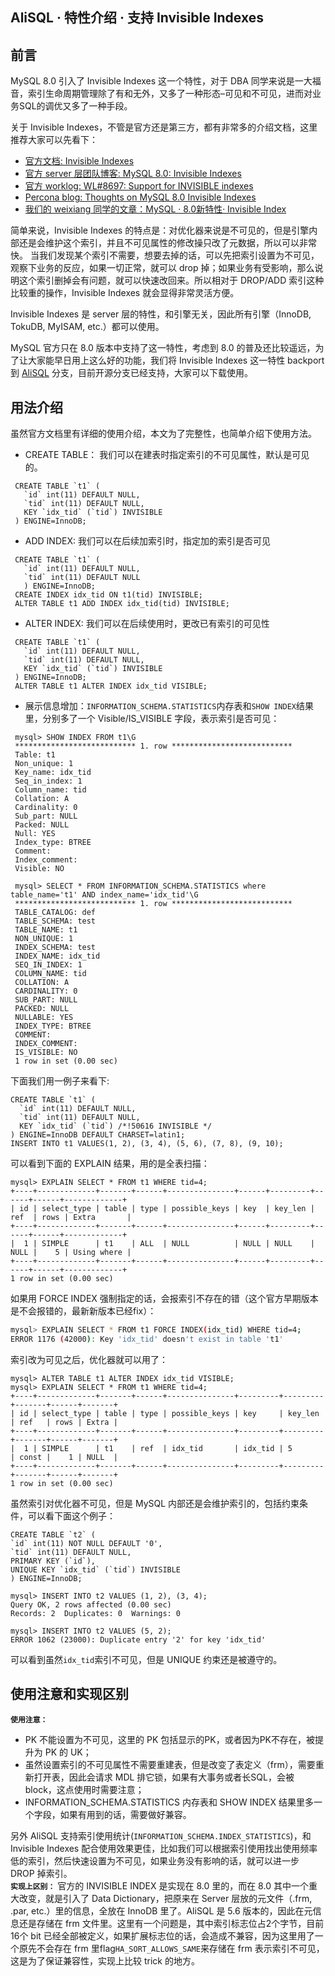 ## AliSQL · 特性介绍 · 支持 Invisible Indexes


    
## 前言


MySQL 8.0 引入了 Invisible Indexes 这一个特性，对于 DBA 同学来说是一大福音，索引生命周期管理除了有和无外，又多了一种形态–可见和不可见，进而对业务SQL的调优又多了一种手段。  


关于 Invisible Indexes，不管是官方还是第三方，都有非常多的介绍文档，这里推荐大家可以先看下：  


* [官方文档: Invisible Indexes][0]
* [官方 server 层团队博客: MySQL 8.0: Invisible Indexes][1]
* [官方 worklog: WL#8697: Support for INVISIBLE indexes][2]
* [Percona blog: Thoughts on MySQL 8.0 Invisible Indexes][3]
* [我们的 weixiang 同学的文章：MySQL · 8.0新特性· Invisible Index][4]



简单来说，Invisible Indexes 的特点是：对优化器来说是不可见的，但是引擎内部还是会维护这个索引，并且不可见属性的修改操只改了元数据，所以可以非常快。
当我们发现某个索引不需要，想要去掉的话，可以先把索引设置为不可见，观察下业务的反应，如果一切正常，就可以 drop 掉；如果业务有受影响，那么说明这个索引删掉会有问题，就可以快速改回来。所以相对于 DROP/ADD 索引这种比较重的操作，Invisible Indexes 就会显得非常灵活方便。  


Invisible Indexes 是 server 层的特性，和引擎无关，因此所有引擎（InnoDB, TokuDB, MyISAM, etc.）都可以使用。  


MySQL 官方只在 8.0 版本中支持了这一特性，考虑到 8.0 的普及还比较遥远，为了让大家能早日用上这么好的功能，我们将 Invisible Indexes 这一特性 backport 到 [AliSQL][5] 分支，目前开源分支已经支持，大家可以下载使用。  

## 用法介绍


虽然官方文档里有详细的使用介绍，本文为了完整性，也简单介绍下使用方法。  


* CREATE TABLE： 我们可以在建表时指定索引的不可见属性，默认是可见的。  

```LANG
 CREATE TABLE `t1` (
   `id` int(11) DEFAULT NULL,
   `tid` int(11) DEFAULT NULL,
   KEY `idx_tid` (`tid`) INVISIBLE
 ) ENGINE=InnoDB;

```

  
* ADD INDEX: 我们可以在后续加索引时，指定加的索引是否可见  

```LANG
 CREATE TABLE `t1` (
   `id` int(11) DEFAULT NULL,
   `tid` int(11) DEFAULT NULL
   ) ENGINE=InnoDB;
 CREATE INDEX idx_tid ON t1(tid) INVISIBLE;
 ALTER TABLE t1 ADD INDEX idx_tid(tid) INVISIBLE;

```

  
* ALTER INDEX: 我们可以在后续使用时，更改已有索引的可见性  

```LANG
 CREATE TABLE `t1` (
   `id` int(11) DEFAULT NULL,
   `tid` int(11) DEFAULT NULL,
   KEY `idx_tid` (`tid`) INVISIBLE
 ) ENGINE=InnoDB;
 ALTER TABLE t1 ALTER INDEX idx_tid VISIBLE;

```

  
* 展示信息增加：`INFORMATION_SCHEMA.STATISTICS`内存表和`SHOW INDEX`结果里，分别多了一个 Visible/IS_VISIBLE 字段，表示索引是否可见：  

```LANG
 mysql> SHOW INDEX FROM t1\G
 *************************** 1. row ***************************
 Table: t1
 Non_unique: 1
 Key_name: idx_tid
 Seq_in_index: 1
 Column_name: tid
 Collation: A
 Cardinality: 0
 Sub_part: NULL
 Packed: NULL
 Null: YES
 Index_type: BTREE
 Comment:
 Index_comment:
 Visible: NO

 mysql> SELECT * FROM INFORMATION_SCHEMA.STATISTICS where table_name='t1' AND index_name='idx_tid'\G
 *************************** 1. row ***************************
 TABLE_CATALOG: def
 TABLE_SCHEMA: test
 TABLE_NAME: t1
 NON_UNIQUE: 1
 INDEX_SCHEMA: test
 INDEX_NAME: idx_tid
 SEQ_IN_INDEX: 1
 COLUMN_NAME: tid
 COLLATION: A
 CARDINALITY: 0
 SUB_PART: NULL
 PACKED: NULL
 NULLABLE: YES
 INDEX_TYPE: BTREE
 COMMENT:
 INDEX_COMMENT:
 IS_VISIBLE: NO
 1 row in set (0.00 sec)

```



下面我们用一例子来看下:  

```LANG
CREATE TABLE `t1` (
  `id` int(11) DEFAULT NULL,
  `tid` int(11) DEFAULT NULL,
  KEY `idx_tid` (`tid`) /*!50616 INVISIBLE */
) ENGINE=InnoDB DEFAULT CHARSET=latin1;
INSERT INTO t1 VALUES(1, 2), (3, 4), (5, 6), (7, 8), (9, 10);

```


可以看到下面的 EXPLAIN 结果，用的是全表扫描：  

```LANG
mysql> EXPLAIN SELECT * FROM t1 WHERE tid=4;
+----+-------------+-------+------+---------------+------+---------+------+------+-------------+
| id | select_type | table | type | possible_keys | key  | key_len | ref  | rows | Extra       |
+----+-------------+-------+------+---------------+------+---------+------+------+-------------+
|  1 | SIMPLE      | t1    | ALL  | NULL          | NULL | NULL    | NULL |    5 | Using where |
+----+-------------+-------+------+---------------+------+---------+------+------+-------------+
1 row in set (0.00 sec)

```


如果用 FORCE INDEX 强制指定的话，会报索引不存在的错（这个官方早期版本是不会报错的，最新新版本已经fix）：  

```bash
mysql> EXPLAIN SELECT * FROM t1 FORCE INDEX(idx_tid) WHERE tid=4;
ERROR 1176 (42000): Key 'idx_tid' doesn't exist in table 't1'

```


索引改为可见之后，优化器就可以用了：  

```LANG
mysql> ALTER TABLE t1 ALTER INDEX idx_tid VISIBLE;
mysql> EXPLAIN SELECT * FROM t1 WHERE tid=4;
+----+-------------+-------+------+---------------+---------+---------+-------+------+-------+
| id | select_type | table | type | possible_keys | key     | key_len | ref   | rows | Extra |
+----+-------------+-------+------+---------------+---------+---------+-------+------+-------+
|  1 | SIMPLE      | t1    | ref  | idx_tid       | idx_tid | 5       | const |    1 | NULL  |
+----+-------------+-------+------+---------------+---------+---------+-------+------+-------+
1 row in set (0.00 sec)

```


虽然索引对优化器不可见，但是 MySQL 内部还是会维护索引的，包括约束条件，可以看下面这个例子：  

```LANG
CREATE TABLE `t2` (
`id` int(11) NOT NULL DEFAULT '0',
`tid` int(11) DEFAULT NULL,
PRIMARY KEY (`id`),
UNIQUE KEY `idx_tid` (`tid`) INVISIBLE
) ENGINE=InnoDB;

mysql> INSERT INTO t2 VALUES (1, 2), (3, 4);
Query OK, 2 rows affected (0.00 sec)
Records: 2  Duplicates: 0  Warnings: 0

mysql> INSERT INTO t2 VALUES (5, 2);
ERROR 1062 (23000): Duplicate entry '2' for key 'idx_tid'

```


可以看到虽然`idx_tid`索引不可见，但是 UNIQUE 约束还是被遵守的。  

## 使用注意和实现区别 **`使用注意：`**   

* PK 不能设置为不可见，这里的 PK 包括显示的PK，或者因为PK不存在，被提升为 PK 的 UK；
* 虽然设置索引的不可见属性不需要重建表，但是改变了表定义（frm），需要重新打开表，因此会请求 MDL 排它锁，如果有大事务或者长SQL，会被 block，这点使用时需要注意；
* INFORMATION_SCHEMA.STATISTICS 内存表和 SHOW INDEX 结果里多一个字段，如果有用到的话，需要做好兼容。



另外 AliSQL 支持索引使用统计(`INFORMATION_SCHEMA.INDEX_STATISTICS`)，和 Invisible Indexes 配合使用效果更佳，比如我们可以根据索引使用找出使用频率低的索引，然后快速设置为不可见，如果业务没有影响的话，就可以进一步 DROP 掉索引。   **`实现上区别：`** 官方的 INVISIBLE INDEX 是实现在 8.0 里的，而在 8.0 其中一个重大改变，就是引入了 Data Dictionary，把原来在 Server 层放的元文件（.frm, .par, etc.）里的信息，全放在 InnoDB 里了。AliSQL 是 5.6 版本的，因此在元信息还是存储在 frm 文件里。这里有一个问题是，其中索引标志位占2个字节，目前16个 bit 已经全部被定义，如果扩展标志位的话，会造成不兼容，因为这里用了一个原先不会存在 frm 里flag`HA_SORT_ALLOWS_SAME`来存储在 frm 表示索引不可见，这是为了保证兼容性，实现上比较 trick 的地方。  


[0]: https://dev.mysql.com/doc/refman/8.0/en/invisible-indexes.html
[1]: http://mysqlserverteam.com/mysql-8-0-invisible-indexes/
[2]: https://dev.mysql.com/worklog/task/?id=8697
[3]: https://www.percona.com/blog/2016/10/27/thoughts-mysql-8-invisible-indexes/
[4]: https://yq.aliyun.com/articles/61287
[5]: https://github.com/alibaba/AliSQL
